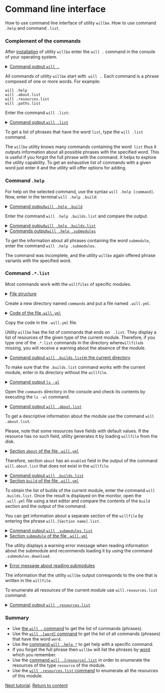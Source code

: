 # Command line interface

How to use command line interface of utility <code>willbe</code>. How to use command <code>.help</code> and command <code>.list</code>.

### Complement of the commands

After [installation](<Instalation.md>) of utility `willbe` enter the `will .` command in the console of your operating system.

<details>
  <summary><u>Command output <code>will .</code></u></summary>

```
[user@user ~]$ will .  
Command "."
Ambiguity. Did you mean?
  .help - Get help.
  .set - Command set.
  .resources.list - List information about resources of the current module.
  .paths.list - List paths of the current module.
  .submodules.list - List submodules of the current module.
  .reflectors.list - List avaialable reflectors.
  .steps.list - List avaialable steps.
  .builds.list - List avaialable builds.
  .exports.list - List avaialable exports.
  .about.list - List descriptive information about the module.
  .execution.list - List execution scenarios.
  .submodules.clean - Delete all downloaded submodules.
  .submodules.download - Download each submodule if such was not downloaded so far.
  .submodules.update - Update each submodule, checking for available updates for each submodule. Does nothing if all submodules have fixated version.
  .submodules.fixate - Fixate remote submodules. If URI of a submodule does not contain a version then version will be appended.
  .submodules.upgrade - Upgrade remote submodules. If a remote repository has any newer version of the submodule, then URI of the submodule will be upgraded with the latest available version.
  .shell - Execute shell command on the module.
  .clean - Clean current module. Delete genrated artifacts, temp files and downloaded submodules.
  .clean.what - Find out which files will be deleted by clean command.
  .build - Build current module with spesified criterion.
  .export - Export selected the module with spesified criterion. Save output to output file and archive.
  .with - Use "with" to select a module.
  .each - Use "each" to iterate each module in a directory.
```

</details>

All commands of utility `willbe` start with` will .`. Each command is a phrase composed of one or more words. For example:

```
will .help
will .about.list
will .resources.list
will .paths.list
```

Enter the command `will .list`:

<details>
  <summary><u>Command output <code>will .list</code></u></summary>

```
[user@user ~]$ will .list
Command ".list"
Ambiguity. Did you mean?
  .resources.list - List information about resources of the current module.
  .paths.list - List paths of the current module.
  .submodules.list - List submodules of the current module.
  .reflectors.list - List avaialable reflectors.
  .steps.list - List avaialable steps.
  .builds.list - List avaialable builds.
  .exports.list - List avaialable exports.
  .about.list - List descriptive information about the module.
  .execution.list - List execution scenarios.

```

</details>

To get a list of phrases that have the word `list`, type the `will .list` command.

The `willbe` utility knows many commands containing the word` list` thus it outputs information about all possible phrases with the specified word. This is useful if you forgot the full phrase with the command. It helps to explore the utility capability. To get an exhaustive list of commands with a given word just enter it and the utility will offer options for adding.

### Command `.help`

For help on the selected command, use the syntax `will .help [command]`.    
Now, enter in the terminal `will .help .build`:

<details>
  <summary><u>Command output<code>will .help .build</code></u></summary>

```
[user@user ~]$ will .help .build
Command ".help .build"

  .build - Build current module with specified criterion.

```

</details>

Enter the command `will .help .builds.list` and compare the output.

<details>
  <summary><u>Command output<code>will .help .builds.list</code></u></summary>

```
[user@user ~]$ will .help .builds.list
Command ".help .builds.list"

  .builds.list - List avaialable builds.

```

</details>

<details>
  <summary><u>Commands output<code>will .help .submodules</code></u></summary>

```
[user@user ~]$ will .help .submodules
Command ".help .submodules"

  .submodules.list - List submodules of the current module.
  .submodules.clean - Delete all downloaded submodules.
  .submodules.download - Download each submodule if such was not downloaded so far.
  .submodules.update - Update each submodule, checking for available updates for each submodule. Does nothing if all submodules have fixated version.
  .submodules.fixate - Fixate remote submodules. If URI of a submodule does not contain a version then version will be appended.
  .submodules.upgrade - Upgrade remote submodules. If a remote repository has any newer version of the submodule, then URI of the submodule will be upgraded with the latest available version.

```

</details>

To get the information about all phrases containing the word `submodule`, enter the command `will .help .submodules`.

The command was incomplete, and the utility `willbe` again offered phrase variants with the specified word.

### Command `.*.list`  

Most commands work with the `willfiles` of specific modules.


<details>
  <summary><u>File structure</u></summary>

```
commands
    └── .will.yml

```

</details>

Create a new directory named `commands` and put a file named `.will.yml`.

<details>

  <summary><u>Code of the file<code>.will.yml</code></u></summary>

```yaml
about :
  name : test
  description : "To test commands of willbe-package"
  version : 0.0.1

submodule :

  Tools : git+https:///github.com/Wandalen/wTools.git/out/wTools#master
  PathFundamentals : git+https:///github.com/Wandalen/wPathFundamentals.git/out/wPathFundamentals#master

path :

  proto : 'proto'
  out.debug : 'out/debug'

step :

  delete.proto :
    inherit : predefined.delete
    filePath: path::proto

  delete.out.debug :
    inherit : predefined.delete
    filePath : path::out.debug

build :

  debug :
    criterion :
      default : 1
    steps :
      - submodules.download
      - delete.out.debug
      - delete.proto

```

</details>

Copy the code in the `.will.yml` file.  

Utility `willbe` has the list of commands that ends on ` .list`. They display a list of resources of the given type of the current module. Therefore, if you type one of the `.*.list` commands in the directory where` willfile `is missing, you will receive a warning about the absence of the module.

<details>
  <summary><u>Command output <code>will .builds.list</code>in the current directory</u></summary>

```
[user@user ~]$ will .builds.list
Command .builds.list
Found no module::/[path] at "/[path]"

```

</details>

To make sure that the `.builds.list` command works with the current module, enter in its  directory without the `willfile`.

<details>
  <summary><u>Command output <code>ls -al</code></u></summary>

```
[user@user ~]$ ls -al
total 12
drwxr-xr-x 2 user user 4096 Mar 11 11:27 .
drwxr-xr-x 6 user user 4096 Mar 11 11:27 ..
-rw-r--r-- 1 user user  917 Mar  4 15:07 .will.yml

```

</details>

Open the `commands` directory in the console and check its contents by executing the `ls -al` command.

<details>
  <summary><u>Command output <code>will .about.list</code></u></summary>

```
About
  name : 'test'
  description : 'To test commands of willbe-package'
  version : '0.0.1'
  enabled : 1
```

</details>

To get a descriptive information about the module use the command `will .about.list`.

Please, note that some resources have fields with default values. If the resource has no such field, utility generates it by loading `willfile` from the disk.

<details>
  <summary><u>Section <code>about</code> of the file <code>.will.yml</code></u></summary>

```yaml
about :
  name : test
  description : "To test commands of willbe-package"
  version : 0.0.1

```

</details>

Therefore,  section `about` has an `enabled` field in the output of the command `will.about.list` that does not exist in the `willfile`.

<details>
  <summary><u>Command output <code>will .builds.list</code></u></summary>

```
[user@user ~]$ will .builds.list
Command ".builds.list"
...
build::debug
  criterion :
    default : 1
  steps :
    - submodules.download
    - delete.out.debug
    - delete.proto

```

</details>
<details>
  <summary><u>Section <code>build</code> of the file <code>.will.yml</code></u></summary>

```yaml
build :

  debug :
    criterion :
      default : 1
    steps :
      - submodules.download
      - delete.out.debug
      - delete.proto

```

</details>

To obtain the list of builds of the current module, enter the command `will .builds.list`. Once the result is displayed on the monitor, open the `.will.yml` file using a text editor and compare the contents of the `build` section and the output of the command.

You can get information about a separate section of the `willfile` by entering the phrase `will.[Section name].list`.


<details>
  <summary><u>Command output <code>will .submodules.list</code></u></summary>

```
[user@user ~]$ will .submodules.list
Command ".submodules.list"
   . Read : /path_to_file/submodules/.will.yml
 . Read 1 willfiles in 0.084s
 ! Failed to read submodule::Tools, try to download it with .submodules.download or even clean it before downloading
 ! Failed to read submodule::PathFundamentals, try to download it with .submodules.download or even clean it before downloading
submodule::Tools
  path : git+https:///github.com/Wandalen/wTools.git/out/wTools#master
  isDownloaded : false
  Exported builds : []
submodule::PathFundamentals
  path : git+https:///github.com/Wandalen/wPathFundamentals.git/out/wPathFundamentals#master
  isDownloaded : false
  Exported builds : []

```

</details>

<details>
  <summary><u>Section <code>submodule</code> of the file <code>.will.yml</code></u></summary>

```yaml
submodule :

  Tools : git+https:///github.com/Wandalen/wTools.git/out/wTools#master
  PathFundamentals : git+https:///github.com/Wandalen/wPathFundamentals.git/out/wPathFundamentals#master

```

</details>

The utility displays a warning error message when reading information about the submodule and recommends loading it by using the command `.submodules.download`.


<details>
  <summary><u>Error message about reading submodules</u></summary>

```
! Failed to read submodule::Tools, try to download it with .submodules.download or even clean it before downloading
! Failed to read submodule::PathFundamentals, try to download it with .submodules.download or even clean it before downloading

```

</details>

The information that the utility `willbe` output corresponds to the one that is written in the `willfile`.

To enumerate all resources of the current module use `will.resources.list` command:

<details>
  <summary><u>Command output <code>will .resources.list</code></u></summary>

```
[user@user ~]$ will .resources.list
  . Read : /path_to_file/.will.yml
 ! Failed to read submodule::Tools, try to download it with .submodules.download or even .clean it before downloading
 ! Failed to read submodule::PathFundamentals, try to download it with .submodules.download or even .clean it before downloading
 . Read 1 willfiles in 1.865s

About
  name : 'test'
  description : 'To test commands of willbe-package'
  version : '0.0.1'
  enabled : 1

Paths
  predefined.willbe : '/usr/lib/node_modules/willbe/proto/dwtools/atop/will/Exec'
  predefined.will.files : '/home/dmytry/Документы/UpWork/IntellectualServiceMysnyk/willbe/sample/version2/CLI/.will.yml'
  predefined.dir : '/home/dmytry/Документы/UpWork/IntellectualServiceMysnyk/willbe/sample/version2/CLI'
  proto : 'proto'
  out.debug : 'out/debug'

submodule::Tools
  path : git+https:///github.com/Wandalen/wTools.git/out/wTools#master
  isDownloaded : false
  Exported builds : []

submodule::PathFundamentals
  path : git+https:///github.com/Wandalen/wPathFundamentals.git/out/wPathFundamentals#master
  isDownloaded : false
  Exported builds : []

step::delete.proto
  opts :
    filePath : path::proto
  inherit :
    predefined.delete

step::delete.out.debug
  opts :
    filePath : path::out.debug
  inherit :
    predefined.delete

build::debug
  criterion :
    default : 1
  steps :
    submodules.download
    delete.out.debug
    delete.proto

```

</details>

### Summary

- Use [the `will .` command](#command-help) to get the list of commands (phrases).
- Use the [`will .[word]` command](#command-help) to get the list of all commands (phrases) that have the word `word`.
- Use the [command `will .help *`](#команда-help) to get help with a specific command.
- If you forget the full phrase then `willbe` will list the phrases by [word](#CLI) which you remember.
- Use the [command `will .[resource].list`](#Command-list) in order to enumerate the resources of the type `resource` of the module.
- Use the [`will .resources.list` command](#Command-list) to enumerate all the resources of this module.

[Next tutorial](FirstWillFile.md).
[Return to content](../README.md#tutorials)
